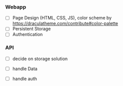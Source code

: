 ### Webapp
- [ ] Page Design (HTML, CSS, JS), color scheme by https://draculatheme.com/contribute#color-palette
- [ ] Persistent Storage
- [ ] Authentication

### API
- [ ] decide on storage solution
- [ ] handle Data
- [ ] handle auth

